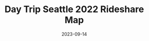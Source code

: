 ---
title: "Day Trip Seattle 2022 Rideshare Map"
cc-type: picture
date: 2023-09-14
picture: "/assets/websites/seattle.daytripfest.com/dtpnw_2022_mk_map_rideshare_1080x1350_r01.png"
tags:
  - Day Trip Seattle 2022
---